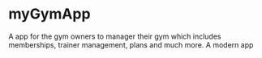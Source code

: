 # myGymApp
A app for the gym owners to manager their gym which includes memberships, trainer management, plans and much more.
A modern app
